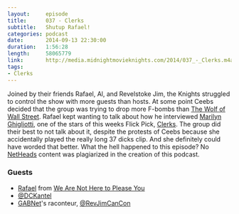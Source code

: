 ```yaml
---
layout:     episode
title:      037 - Clerks
subtitle:   Shutup Rafael!
categories: podcast
date:       2014-09-13 22:30:00
duration:   1:56:28
length:     58065779
link:       http://media.midnightmovieknights.com/2014/037_-_Clerks.m4a
tags:
- Clerks
---
```


Joined by their friends Rafael, Al, and Revelstoke Jim, the Knights struggled to control the show with more guests than hosts. At some point Ceebs decided that the group was trying to drop more F-bombs than [The Wolf of Wall Street](http://www.imdb.com/title/tt0993846). Rafael kept wanting to talk about how he interviewed [Marilyn Ghigliotti](http://www.imdb.com/name/nm0003870), one of the stars of this weeks Flick Pick, [Clerks](http://www.imdb.com/title/tt0109445). The group did their best to not talk about it, despite the protests of Ceebs because she accidentally played the really long 37 dicks clip. And she definitely could have worded that better. What the hell happened to this episode? No [NetHeads](http://smodcast.com/channels/netheads/) content was plagiarized in the creation of this podcast.

### Guests

* [Rafael](https://twitter.com/WANHTPY) from [We Are Not Here to Please You](http://wearenotheretopleaseyou.blogspot.fi)
* [@DCKantel](https://twitter.com/DCKantel)
* [GABNet](http://www.gabnet.net)'s raconteur, [@RevJimCanCon](https://twitter.com/RevJimCanCon)